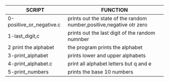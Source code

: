 | SCRIPT | FUNCTION |
| ------ | -------- |
| 0-positive_or_negative.c | prints out the state of the random number,positive,negative otr zero |
| 1-last_digit,c | prints out the last digit of the random numnber |
| 2 print the alphabet | the program prints the alphabet |
| 3-print_alphabet | prints lower and upper alphabets |
| 4-print_alphabet.c | print all alphabet letters but q and e |
| 5-print_numbers | prints the base 10 numbers |
